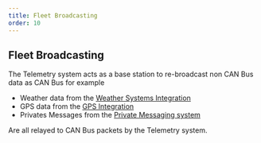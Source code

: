 ```yaml
---
title: Fleet Broadcasting
order: 10
---
```


## Fleet Broadcasting

The Telemetry system acts as a base station to re-broadcast non CAN Bus data as CAN Bus for example

* Weather data from the [Weather Systems Integration](70_Weather.md)
* GPS data from the [GPS Integration](45_GPS_GoogleEarth.md)
* Privates Messages from the [Private Messaging system](40_Fleet_Messaging.md) 

Are all relayed to CAN Bus packets by the Telemetry system.

